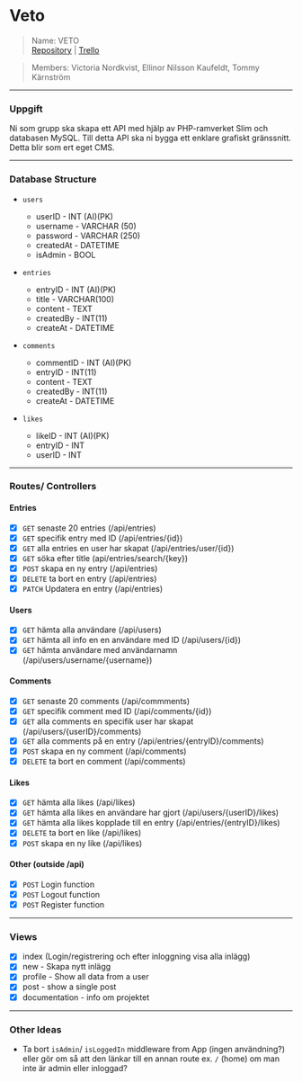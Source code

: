 # Veto
> Name: VETO <br>
> [Repository](https://github.com/Vica17/VETO-Gruppexamination) | [Trello](https://trello.com/b/EONkCMzI/veto)

> Members: Victoria Nordkvist, Ellinor Nilsson Kaufeldt, Tommy Kärnström

---

### Uppgift
Ni som grupp ska skapa ett API med hjälp av PHP-ramverket Slim och databasen MySQL. Till detta API ska ni bygga ett enklare grafiskt gränssnitt. Detta blir som ert eget CMS.

---

### Database Structure

- `users`
  - userID - INT (AI)(PK)
  - username - VARCHAR (50)
  - password - VARCHAR (250)
  - createdAt - DATETIME
  - isAdmin - BOOL


- `entries`
  - entryID - INT (AI)(PK)
  - title - VARCHAR(100)
  - content - TEXT
  - createdBy - INT(11)
  - createAt - DATETIME


- `comments`
  - commentID - INT (AI)(PK)
  - entryID - INT(11)
  - content - TEXT
  - createdBy - INT(11)
  - createAt - DATETIME


- `likes`
  - likeID - INT (AI)(PK)
  - entryID - INT
  - userID - INT

---

### Routes/ Controllers

#### Entries
- [x] `GET` senaste 20 entries (/api/entries)
- [x] `GET` specifik entry med ID (/api/entries/{id})
- [x] `GET` alla entries en user har skapat (/api/entries/user/{id})
- [x] `GET` söka efter title (api/entries/search/{key})
- [x] `POST` skapa en ny entry (/api/entries)
- [x] `DELETE` ta bort en entry (/api/entries)
- [x] `PATCH` Updatera en entry (/api/entries)

#### Users
- [x] `GET` hämta alla användare (/api/users)
- [x] `GET` hämta all info en en användare med ID (/api/users/{id})
- [x] `GET` hämta användare med användarnamn (/api/users/username/{username})

#### Comments
- [x] `GET` senaste 20 comments (/api/commments)
- [x] `GET` specifik comment med ID (/api/comments/{id})
- [x] `GET` alla comments en specifik user har skapat (/api/users/{userID}/comments)
- [x] `GET` alla comments på en entry (/api/entries/{entryID}/comments)
- [x] `POST` skapa en ny comment (/api/comments)
- [x] `DELETE` ta bort en comment (/api/comments)

#### Likes
- [x] `GET` hämta alla likes (/api/likes)
- [x] `GET` hämta alla likes en användare har gjort (/api/users/{userID}/likes)
- [x] `GET` hämta alla likes kopplade till en entry (/api/entries/{entryID}/likes)
- [x] `DELETE` ta bort en like (/api/likes)
- [x] `POST` skapa en ny like (/api/likes)

#### Other (outside /api)
- [x] `POST` Login function
- [x] `POST` Logout function
- [x] `POST` Register function

---

### Views
- [x] index (Login/registrering och efter inloggning visa alla inlägg)
- [x] new - Skapa nytt inlägg
- [x] profile - Show all data from a user
- [x] post - show a single post
- [x] documentation - info om projektet

---

### Other Ideas
- Ta bort `isAdmin`/ `isLoggedIn` middleware from App (ingen användning?) eller gör om så att den länkar till en annan route ex. `/` (home) om man inte är admin eller inloggad?
